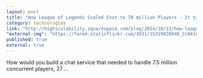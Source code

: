 ```yaml
---
layout: post
title: "How League of Legends Scaled Chat to 70 million Players - It takes Lots of minions. - High Scalability -"
category: technologies
link: "http://highscalability.squarespace.com/blog/2014/10/13/how-league-of-legends-scaled-chat-to-70-million-players-it-t.html"
"external-img": "https://farm4.staticflickr.com/3931/15319028040_2c841d841e_m.jpg"
published: true
external: true
---
```

<p>
 

 

 How would you build a chat service that needed to handle 7.5 million concurrent players, 27 ...</p>